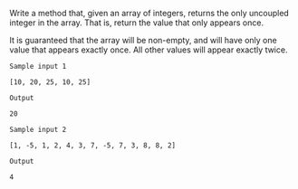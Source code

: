 Write a method that, given an array of integers, returns the only uncoupled integer in the array. That is, return the value that only appears once.

It is guaranteed that the array will be non-empty, and will have only one value that appears exactly once. All other values will appear exactly twice.

``Sample input 1``

`[10, 20, 25, 10, 25]`

``Output``

`20`


``Sample input 2``

`[1, -5, 1, 2, 4, 3, 7, -5, 7, 3, 8, 8, 2]`

``Output``

`4`
